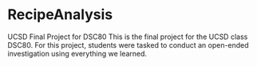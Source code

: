 # RecipeAnalysis
UCSD Final Project for DSC80
This is the final project for the UCSD class DSC80. For this project, students were tasked to conduct an open-ended investigation using everything we learned.

